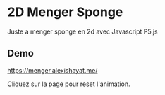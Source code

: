 # 2D Menger Sponge
Juste a menger sponge en 2d avec Javascript P5.js


## Demo

https://menger.alexishayat.me/

Cliquez sur la page pour reset l'animation.